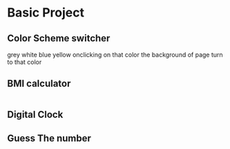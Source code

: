 # Basic Project

## Color Scheme switcher 

  grey white blue yellow
  onclicking on that color the background of page turn to that color

## BMI calculator

``` javascript

```

## Digital Clock

## Guess The number
